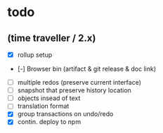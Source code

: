 # todo

## (time traveller / 2.x)

- [x] rollup setup
- [-] Browser bin (artifact & git release & doc link)
- [ ] multiple redos (preserve current interface)
- [ ] snapshot that preserve history location
- [ ] objects insead of text
- [ ] translation format
- [x] group transactions on undo/redo
- [x] contin. deploy to npm